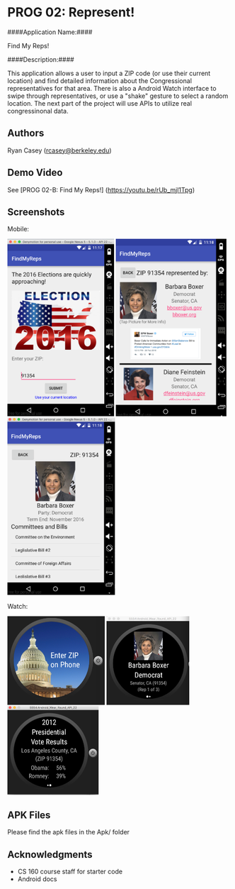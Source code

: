 # PROG 02: Represent!

####Application Name:####

Find My Reps!

####Description:####

This application allows a user to input a ZIP code (or use their current location) and find detailed information about the Congressional representatives for that area. There is also a Android Watch interface to swipe through representatives, or use a "shake" gesture to select a random location. The next part of the project will use APIs to utilize real congressinonal data.

## Authors

Ryan Casey ([rcasey@berkeley.edu](mailto:rcasey@berkeley.edu))

## Demo Video

See [PROG 02-B: Find My Reps!] (https://youtu.be/rUb_mjl1Tpg)


## Screenshots

Mobile:

<img src="screenshots/mobile_main.png" height="400" alt="Screenshot"/>
<img src="screenshots/mobile_congressional.png" height="400" alt="Screenshot"/>
<img src="screenshots/mobile_detailed.png" height="400" alt="Screenshot"/>

Watch:

<img src="screenshots/watch_home.png" height="200" alt="Screenshot"/>
<img src="screenshots/watch_main.png" height="200" alt="Screenshot"/>
<img src="screenshots/watch_vote.png" height="200" alt="Screenshot"/>

## APK Files
Please find the apk files in the Apk/ folder

## Acknowledgments

* CS 160 course staff for starter code
* Android docs 
